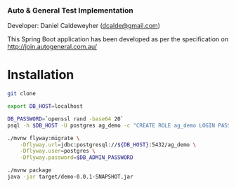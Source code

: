 ### Auto & General Test Implementation

Developer: Daniel Caldeweyher (dcalde@gmail.com)

This Spring Boot application has been developed as per the specification on http://join.autogeneral.com.au/

# Installation

```bash
git clone

export DB_HOST=localhost

DB_PASSWORD=`openssl rand -base64 20`
psql -h $DB_HOST -U postgres ag_demo -c "CREATE ROLE ag_demo LOGIN PASSWORD '$DB_PASSWORD'"

./mvnw flyway:migrate \
    -Dflyway.url=jdbc:postgresql://${DB_HOST}:5432/ag_demo \
    -Dflyway.user=postgres \
    -Dflyway.password=$DB_ADMIN_PASSWORD

./mvnw package
java -jar target/demo-0.0.1-SNAPSHOT.jar
```